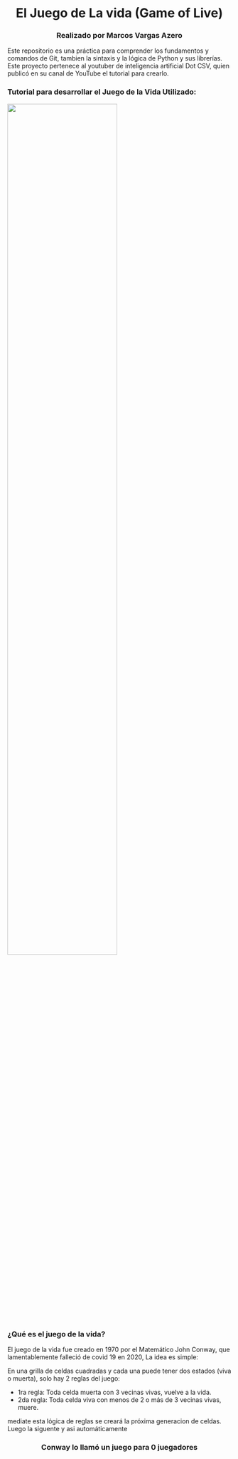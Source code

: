 <h1 align="center">El Juego de La vida (Game of Live)</h1>
<h3 align="center">Realizado por Marcos Vargas Azero</h3>

Este repositorio es una práctica para comprender los fundamentos y comandos de Git, tambien la sintaxis y la lógica de Python y sus librerías. Este proyecto pertenece al youtuber de inteligencia artificial Dot CSV, quien publicó en su canal de YouTube el tutorial para crearlo.

### Tutorial para desarrollar el Juego de la Vida Utilizado:
<a href='https://www.youtube.com/watch?v=qPtKv9fSHZY' target='_blank'>
  <img width='70%' src='https://i.ytimg.com/vi/qPtKv9fSHZY/maxresdefault.jpg' alt='' />
</a>

<h3> ¿Qué es el juego de la vida?</h3>
El juego de la vida fue creado en 1970 por el Matemático John Conway, que lamentablemente falleció de covid 19 en 2020, La idea es simple:

En una grilla de celdas cuadradas y cada una puede tener dos estados (viva o muerta), solo hay 2 reglas del juego:

* 1ra regla: Toda celda muerta con 3 vecinas vivas, vuelve a la vida.
* 2da regla: Toda celda viva con menos de 2 o más de 3 vecinas vivas, muere.

mediate esta lógica de reglas se creará la próxima generacion de celdas. Luego la siguente y asi automáticamente

<h3 align="center">Conway lo llamó un juego para 0 juegadores</h3>
